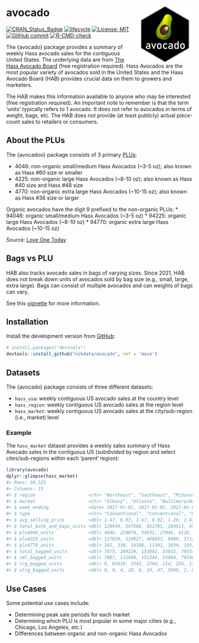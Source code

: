 
<!-- README.md is generated from README.Rmd. Please edit that file -->

# avocado <a href='https://nikdata.github.io/avocado/'><img src='man/figures/avocado.png' align="right" width="150" height="150" />

<!-- badges: start -->

[![CRAN_Status_Badge](https://www.r-pkg.org/badges/version/avocado)](https://cran.r-project.org/package=avocado)
[![lifecycle](https://img.shields.io/badge/lifecycle-experimental-orange.svg)](https://lifecycle.r-lib.org/articles/stages.html#experimental)
[![License:
MIT](https://img.shields.io/badge/License-MIT-blue.svg)](https://opensource.org/licenses/MIT)
[![GitHub
commit](https://img.shields.io/github/last-commit/nikdata/avocado)](https://github.com/nikdata/avocado/commit/main)
[![R-CMD-check](https://github.com/nikdata/avocado/workflows/R-CMD-check/badge.svg)](https://github.com/nikdata/avocado/actions)
<!-- badges: end -->

The {avocado} package provides a summary of weekly Hass avocado sales
for the contiguous United States. The underlying data are from [The Hass
Avocado Board](https://hassavocadoboard.com) (free registration
required). Hass Avocados are the most popular variety of avocados sold
in the United States and the Haas Avocado Board (HAB) provides crucial
data on them to growers and marketers.

The HAB makes this information available to anyone who may be interested
(free registration required). An important note to remember is that the
term ‘units’ typically refers to 1 avocado. It does not refer to
avocados in terms of weight, bags, etc. The HAB does not provide (at
least publicly) actual piece-count sales to retailers or consumers.

## About the PLUs

The {avocadoo} package consists of 3 primary
[PLUs](https://en.wikipedia.org/wiki/Price_look-up_code):

- 4046: non-organic small/medium Hass Avocados (~3-5 oz); also known as
  Hass \#60 size or smaller
- 4225: non-organic large Hass Avocados (~8-10 oz); also known as Hass
  \#40 size and Hass \#48 size
- 4770: non-organic extra large Hass Avocados (~10-15 oz); also known as
  Hass \#36 size or larger

Organic avocados have the digit 9 prefixed to the non-organic PLUs: \*
94046: organic small/medium Hass Avocados (~3-5 oz) \* 94225: organic
large Hass Avocados (~8-10 oz) \* 94770: organic extra large Hass
Avocados (~10-15 oz)

Source: [Love One
Today](https://loveonetoday.com/how-to/identify-hass-avocados/)

## Bags vs PLU

HAB also tracks avocado sales in bags of varying sizes. Since 2021, HAB
does not break down units of avocados sold by bag size (e.g., small,
large, extra large). Bags can consist of multiple avocados and can
weights of bags can vary.

See this
[vignette](https://nikdata.github.io/avocado/articles/a_intro.html) for
more information.

## Installation

Install the development version from [GitHub](https://github.com/):

``` r
# install.packages("devtools")
devtools::install_github("nikdata/avocado", ref = 'main')
```

## Datasets

The {avocado} package consists of three different datasets:

- `hass_usa`: weekly contiguous US avocado sales at the country level
- `hass_region`: weekly contiguous US avocado sales at the region level
- `hass_market`: weekly contiguous US avocado sales at the
  city/sub-region (i.e., market) level

### Example

The `hass_market` dataset provides a weekly sales summary of Hass
Avocado sales in the contiguous US (subdivided by region and select
cites/sub-regions within each ‘parent’ region):

``` r
library(avocado)
dplyr::glimpse(hass_market)
#> Rows: 38,522
#> Columns: 13
#> $ region                    <chr> "Northeast", "Southeast", "Midsouth", "West"…
#> $ market                    <chr> "Albany", "Atlanta", "Baltimore/Washington",…
#> $ week_ending               <date> 2017-01-02, 2017-01-02, 2017-01-02, 2017-01…
#> $ type                      <chr> "Conventional", "Conventional", "Conventiona…
#> $ avg_selling_price         <dbl> 1.47, 0.93, 1.47, 0.92, 1.29, 1.43, 1.21, 1.…
#> $ total_bulk_and_bags_units <dbl> 129949, 547566, 631761, 104511, 458831, 1053…
#> $ plu4046_units             <dbl> 4846, 224074, 54531, 27846, 4120, 1286, 4776…
#> $ plu4225_units             <dbl> 117028, 118927, 408953, 9409, 371224, 58532,…
#> $ plu4770_units             <dbl> 201, 338, 14388, 11342, 3934, 103, 15037, 11…
#> $ total_bagged_units        <dbl> 7875, 204229, 153892, 55915, 79554, 45430, 5…
#> $ sml_bagged_units          <dbl> 7867, 111600, 151346, 53094, 79340, 45156, 4…
#> $ lrg_bagged_units          <dbl> 8, 92629, 2543, 2794, 214, 256, 13712, 1079,…
#> $ xlrg_bagged_units         <dbl> 0, 0, 4, 28, 0, 19, 47, 5090, 2, 0, 917, 98,…
```

## Use Cases

Some potential use cases include:

- Determining peak sale periods for each market
- Determining which PLU is most popular in some major cities (e.g.,
  Chicago, Los Angeles, etc.)
- Differences between organic and non-organic Hass Avocados
